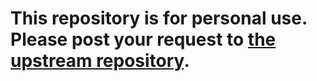 # This repository is for personal use. Please post your request to [the upstream repository](https://github.com/DeadSix27/waifu2x-converter-cpp).
